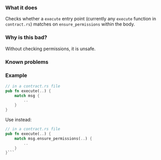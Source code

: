 ### What it does

Checks whether a `execute` entry point (currently any `execute` function in `contract.rs`) matches on `ensure_permissions` within the body.

### Why is this bad?

Without checking permissions, it is unsafe.

### Known problems

### Example

```rust
// in a contract.rs file
pub fn execute(..) {
    match msg {
        ..
    }
}
```

Use instead:

```rust
// in a contract.rs file
pub fn execute(..) {
    match msg.ensure_permissions(..) {
        ..
    }
}```

